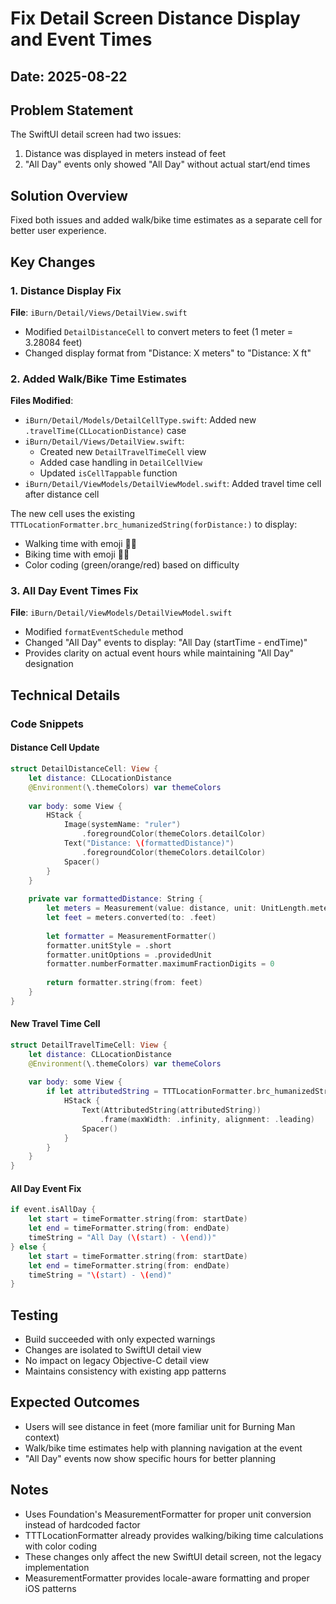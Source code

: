 # Fix Detail Screen Distance Display and Event Times

## Date: 2025-08-22

## Problem Statement
The SwiftUI detail screen had two issues:
1. Distance was displayed in meters instead of feet
2. "All Day" events only showed "All Day" without actual start/end times

## Solution Overview
Fixed both issues and added walk/bike time estimates as a separate cell for better user experience.

## Key Changes

### 1. Distance Display Fix
**File**: `iBurn/Detail/Views/DetailView.swift`
- Modified `DetailDistanceCell` to convert meters to feet (1 meter = 3.28084 feet)
- Changed display format from "Distance: X meters" to "Distance: X ft"

### 2. Added Walk/Bike Time Estimates
**Files Modified**:
- `iBurn/Detail/Models/DetailCellType.swift`: Added new `.travelTime(CLLocationDistance)` case
- `iBurn/Detail/Views/DetailView.swift`: 
  - Created new `DetailTravelTimeCell` view
  - Added case handling in `DetailCellView`
  - Updated `isCellTappable` function
- `iBurn/Detail/ViewModels/DetailViewModel.swift`: Added travel time cell after distance cell

The new cell uses the existing `TTTLocationFormatter.brc_humanizedString(forDistance:)` to display:
- Walking time with emoji 🚶🏽
- Biking time with emoji 🚴🏽
- Color coding (green/orange/red) based on difficulty

### 3. All Day Event Times Fix
**File**: `iBurn/Detail/ViewModels/DetailViewModel.swift`
- Modified `formatEventSchedule` method
- Changed "All Day" events to display: "All Day (startTime - endTime)"
- Provides clarity on actual event hours while maintaining "All Day" designation

## Technical Details

### Code Snippets

#### Distance Cell Update
```swift
struct DetailDistanceCell: View {
    let distance: CLLocationDistance
    @Environment(\.themeColors) var themeColors
    
    var body: some View {
        HStack {
            Image(systemName: "ruler")
                .foregroundColor(themeColors.detailColor)
            Text("Distance: \(formattedDistance)")
                .foregroundColor(themeColors.detailColor)
            Spacer()
        }
    }
    
    private var formattedDistance: String {
        let meters = Measurement(value: distance, unit: UnitLength.meters)
        let feet = meters.converted(to: .feet)
        
        let formatter = MeasurementFormatter()
        formatter.unitStyle = .short
        formatter.unitOptions = .providedUnit
        formatter.numberFormatter.maximumFractionDigits = 0
        
        return formatter.string(from: feet)
    }
}
```

#### New Travel Time Cell
```swift
struct DetailTravelTimeCell: View {
    let distance: CLLocationDistance
    @Environment(\.themeColors) var themeColors
    
    var body: some View {
        if let attributedString = TTTLocationFormatter.brc_humanizedString(forDistance: distance) {
            HStack {
                Text(AttributedString(attributedString))
                    .frame(maxWidth: .infinity, alignment: .leading)
                Spacer()
            }
        }
    }
}
```

#### All Day Event Fix
```swift
if event.isAllDay {
    let start = timeFormatter.string(from: startDate)
    let end = timeFormatter.string(from: endDate)
    timeString = "All Day (\(start) - \(end))"
} else {
    let start = timeFormatter.string(from: startDate)
    let end = timeFormatter.string(from: endDate)
    timeString = "\(start) - \(end)"
}
```

## Testing
- Build succeeded with only expected warnings
- Changes are isolated to SwiftUI detail view
- No impact on legacy Objective-C detail view
- Maintains consistency with existing app patterns

## Expected Outcomes
- Users will see distance in feet (more familiar unit for Burning Man context)
- Walk/bike time estimates help with planning navigation at the event
- "All Day" events now show specific hours for better planning

## Notes
- Uses Foundation's MeasurementFormatter for proper unit conversion instead of hardcoded factor
- TTTLocationFormatter already provides walking/biking time calculations with color coding
- These changes only affect the new SwiftUI detail screen, not the legacy implementation
- MeasurementFormatter provides locale-aware formatting and proper iOS patterns